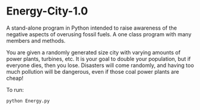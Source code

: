 # Energy-City-1.0
A stand-alone program in Python intended to raise awareness of the negative aspects of overusing fossil fuels. A one class program with many members and methods. 

You are given a randomly generated size city with varying amounts of power plants, turbines, etc. It is your goal to double your population, but if everyone dies, then you lose. Disasters will come randomly, and having too much pollution will be dangerous, even if those coal power plants are cheap! 

To run: 
```
python Energy.py
```
